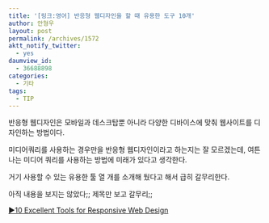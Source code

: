 ```yaml
---
title: '[링크:영어] 반응형 웹디자인을 할 때 유용한 도구 10개'
author: 안형우
layout: post
permalink: /archives/1572
aktt_notify_twitter:
  - yes
daumview_id:
  - 36688898
categories:
  - 기타
tags:
  - TIP
---
```

반응형 웹디자인은 모바일과 데스크탑뿐 아니라 다양한 디바이스에 맞춰 웹사이트를 디자인하는 방법이다.

미디어쿼리를 사용하는 경우만을 반응형 웹디자인이라고 하는지는 잘 모르겠는데, 여튼 나는 미디어 쿼리를 사용하는 방법에 미래가 있다고 생각한다.

거기 사용할 수 있는 유용한 툴 열 개를 소개해 뒀다고 해서 급히 갈무리한다.

아직 내용을 보지는 않았다;; 제목만 보고 갈무리;;

<a title="Permanent Link to 10 Excellent Tools for Responsive Web Design" href="http://sixrevisions.com/tools/responsive-web-design/" rel="bookmark">▶10 Excellent Tools for Responsive Web Design</a>

&nbsp;